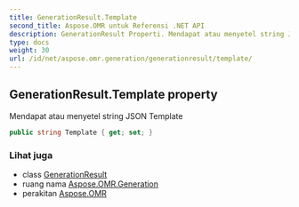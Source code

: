 ```yaml
---
title: GenerationResult.Template
second_title: Aspose.OMR untuk Referensi .NET API
description: GenerationResult Properti. Mendapat atau menyetel string JSON Template
type: docs
weight: 30
url: /id/net/aspose.omr.generation/generationresult/template/
---
```

## GenerationResult.Template property

Mendapat atau menyetel string JSON Template

```csharp
public string Template { get; set; }
```

### Lihat juga

* class [GenerationResult](../)
* ruang nama [Aspose.OMR.Generation](../../generationresult/)
* perakitan [Aspose.OMR](../../../)


